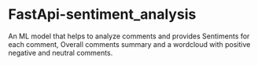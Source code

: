 # FastApi-sentiment_analysis
An ML model that helps to analyze comments and provides Sentiments for each comment, Overall comments summary and a wordcloud with positive negative and neutral comments.
